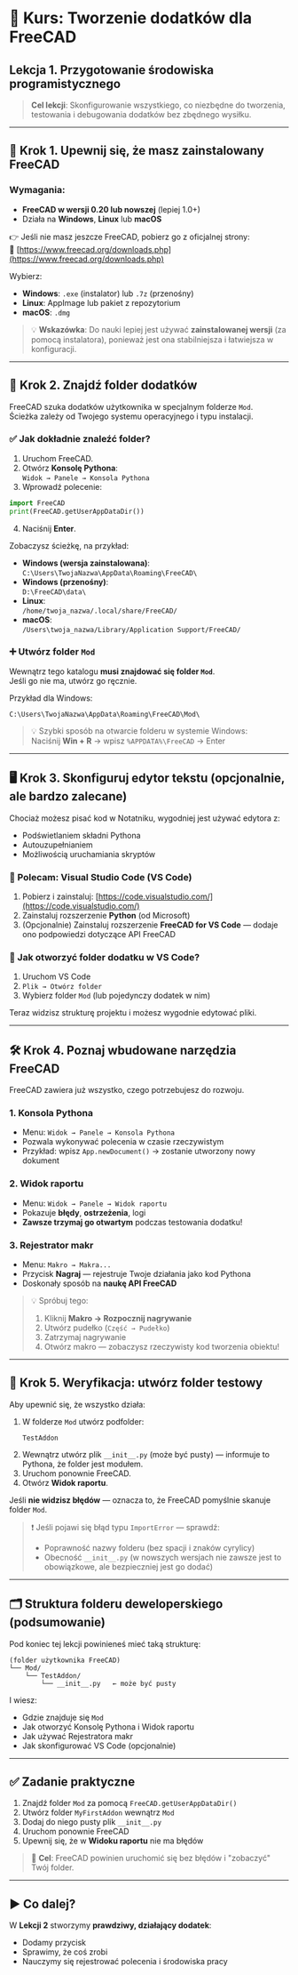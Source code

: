 # 📘 Kurs: Tworzenie dodatków dla FreeCAD  
## Lekcja 1. Przygotowanie środowiska programistycznego

> **Cel lekcji**: Skonfigurowanie wszystkiego, co niezbędne do tworzenia, testowania i debugowania dodatków bez zbędnego wysiłku.

---

## 🔧 Krok 1. Upewnij się, że masz zainstalowany FreeCAD

### Wymagania:
- **FreeCAD w wersji 0.20 lub nowszej** (lepiej 1.0+)
- Działa na **Windows**, **Linux** lub **macOS**

👉 Jeśli nie masz jeszcze FreeCAD, pobierz go z oficjalnej strony:  
🔗 [https://www.freecad.org/downloads.php](https://www.freecad.org/downloads.php)

Wybierz:
- **Windows**: `.exe` (instalator) lub `.7z` (przenośny)
- **Linux**: AppImage lub pakiet z repozytorium
- **macOS**: `.dmg`

> 💡 **Wskazówka**: Do nauki lepiej jest używać **zainstalowanej wersji** (za pomocą instalatora), ponieważ jest ona stabilniejsza i łatwiejsza w konfiguracji.

---

## 📁 Krok 2. Znajdź folder dodatków

FreeCAD szuka dodatków użytkownika w specjalnym folderze `Mod`.  
Ścieżka zależy od Twojego systemu operacyjnego i typu instalacji.

### ✅ Jak dokładnie znaleźć folder?

1. Uruchom FreeCAD.
2. Otwórz **Konsolę Pythona**:  
   `Widok → Panele → Konsola Pythona`
3. Wprowadź polecenie:

```python
import FreeCAD
print(FreeCAD.getUserAppDataDir())
```

4. Naciśnij **Enter**.

Zobaczysz ścieżkę, na przykład:

- **Windows (wersja zainstalowana)**:  
  `C:\Users\TwojaNazwa\AppData\Roaming\FreeCAD\`
- **Windows (przenośny)**:  
  `D:\FreeCAD\data\`
- **Linux**:  
  `/home/twoja_nazwa/.local/share/FreeCAD/`
- **macOS**:  
  `/Users\twoja_nazwa/Library/Application Support/FreeCAD/`

### ➕ Utwórz folder `Mod`

Wewnątrz tego katalogu **musi znajdować się folder `Mod`**.  
Jeśli go nie ma, utwórz go ręcznie.

Przykład dla Windows:
```
C:\Users\TwojaNazwa\AppData\Roaming\FreeCAD\Mod\
```

> 💡 Szybki sposób na otwarcie folderu w systemie Windows:  
> Naciśnij **Win + R** → wpisz `%APPDATA%\FreeCAD` → Enter

---

## 🖥 Krok 3. Skonfiguruj edytor tekstu (opcjonalnie, ale bardzo zalecane)

Chociaż możesz pisać kod w Notatniku, wygodniej jest używać edytora z:
- Podświetlaniem składni Pythona
- Autouzupełnianiem
- Możliwością uruchamiania skryptów

### 🔹 Polecam: **Visual Studio Code (VS Code)**

1. Pobierz i zainstaluj: [https://code.visualstudio.com/](https://code.visualstudio.com/)
2. Zainstaluj rozszerzenie **Python** (od Microsoft)
3. (Opcjonalnie) Zainstaluj rozszerzenie **FreeCAD for VS Code** — dodaje ono podpowiedzi dotyczące API FreeCAD

### 🔹 Jak otworzyć folder dodatku w VS Code?

1. Uruchom VS Code
2. `Plik → Otwórz folder`
3. Wybierz folder `Mod` (lub pojedynczy dodatek w nim)

Teraz widzisz strukturę projektu i możesz wygodnie edytować pliki.

---

## 🛠 Krok 4. Poznaj wbudowane narzędzia FreeCAD

FreeCAD zawiera już wszystko, czego potrzebujesz do rozwoju.

### 1. **Konsola Pythona**
- Menu: `Widok → Panele → Konsola Pythona`
- Pozwala wykonywać polecenia w czasie rzeczywistym
- Przykład: wpisz `App.newDocument()` → zostanie utworzony nowy dokument

### 2. **Widok raportu**
- Menu: `Widok → Panele → Widok raportu`
- Pokazuje **błędy**, **ostrzeżenia**, logi
- **Zawsze trzymaj go otwartym** podczas testowania dodatku!

### 3. **Rejestrator makr**
- Menu: `Makro → Makra...`
- Przycisk **Nagraj** — rejestruje Twoje działania jako kod Pythona
- Doskonały sposób na **naukę API FreeCAD**

> 💡 Spróbuj tego:  
> 1. Kliknij **Makro → Rozpocznij nagrywanie**  
> 2. Utwórz pudełko (`Część → Pudełko`)
> 3. Zatrzymaj nagrywanie  
> 4. Otwórz makro — zobaczysz rzeczywisty kod tworzenia obiektu!

---

## 🧪 Krok 5. Weryfikacja: utwórz folder testowy

Aby upewnić się, że wszystko działa:

1. W folderze `Mod` utwórz podfolder:  
   ```
   TestAddon
   ```
2. Wewnątrz utwórz plik `__init__.py` (może być pusty) — informuje to Pythona, że folder jest modułem.
3. Uruchom ponownie FreeCAD.
4. Otwórz **Widok raportu**.

Jeśli **nie widzisz błędów** — oznacza to, że FreeCAD pomyślnie skanuje folder `Mod`.

> ❗ Jeśli pojawi się błąd typu `ImportError` — sprawdź:
> - Poprawność nazwy folderu (bez spacji i znaków cyrylicy)
> - Obecność `__init__.py` (w nowszych wersjach nie zawsze jest to obowiązkowe, ale bezpieczniej jest go dodać)

---

## 🗂 Struktura folderu deweloperskiego (podsumowanie)

Pod koniec tej lekcji powinieneś mieć taką strukturę:

```
(folder użytkownika FreeCAD)
└── Mod/
    └── TestAddon/
        └── __init__.py   ← może być pusty
```

I wiesz:
- Gdzie znajduje się `Mod`
- Jak otworzyć Konsolę Pythona i Widok raportu
- Jak używać Rejestratora makr
- Jak skonfigurować VS Code (opcjonalnie)

---

## ✅ Zadanie praktyczne

1. Znajdź folder `Mod` za pomocą `FreeCAD.getUserAppDataDir()`
2. Utwórz folder `MyFirstAddon` wewnątrz `Mod`
3. Dodaj do niego pusty plik `__init__.py`
4. Uruchom ponownie FreeCAD
5. Upewnij się, że w **Widoku raportu** nie ma błędów

> 🎯 **Cel**: FreeCAD powinien uruchomić się bez błędów i "zobaczyć" Twój folder.

---

## ▶️ Co dalej?

W **Lekcji 2** stworzymy **prawdziwy, działający dodatek**:
- Dodamy przycisk
- Sprawimy, że coś zrobi
- Nauczymy się rejestrować polecenia i środowiska pracy

```
